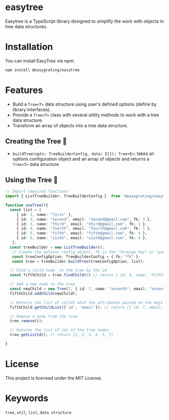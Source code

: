 # easytree

Easytree is a TypeScript library designed to simplify the work with objects in tree data structures.

# Installation

You can install EasyTree via npm:

```bash
npm install @easygrating/easytree
```

# Features

- Build a `Tree<T>` data structure using user's defined options (define by library interfaces).
- Provide a `Tree<T>` class with several utility methods to work with a tree data structure.
- Transform an array of objects into a tree data structure.

## Creating the Tree 🌳

- `buildTree(opts: TreeBuilderConfig, data: E[]): Tree<E>`: takes an options configuration object and an array of objects and returns a `Tree<T>` data structure

## Using the Tree 🌳

```typescript
// Import required functions
import { ListTreeBuilder, TreeBuilderConfig }  from '@easygrating/easytree';

function useTree(){
  const list = [
     { id: 1, name: "first" },
     { id: 2, name: "second", email: "second@gmail.com", fk: 3 },
     { id: 3, name: "third", email: "third@gmail.com", fk: 1 },
     { id: 4, name: "fourth", email: "fourth@gmail.com", fk: 1 },
     { id: 5, name: "fifth", email: "fifth@gmail.com", fk: 4 },
     { id: 6, name: "sixth", email: "sixth@gmail.com", fk: 4 },
   ];
  const treeBuilder = new ListTreeBuilder();
   // Create the options config object. fk is the "foreign key" or "parent key" of that object.
   const treeConfigOption: TreeBuilderConfig = { fk: "fk" };
   const tree = treeBuilder.buildTree(treeConfigOption, list);

  // Find a child node  in the tree by the id
  const fifthChild = tree.findChild(5) // return { id: 5, name: "fifth", fk: 4 }

  // Add a new node to the tree
  const newChild = new Tree(7, { id: 7, name: "seventh", email: "seventh@gmail.com" }, []);
  fifthChild.addChild(newChild);

  // Returns the list of childs whit the attributes passed on the keys params
  fifthChild.getChildList(['id', 'email']); // return [{ id: 7, email: "seventh@gmail.com" }]

  // Remove a node from the tree
  tree.remove(6);

  // Returns the list of ids of the tree nodes
  tree.getListId(); // return [1, 2, 3, 4, 5, 7]

}
```

# License
This project is licensed under the MIT License.

# Keywords
`tree`, `util`, `list`, `data structure`